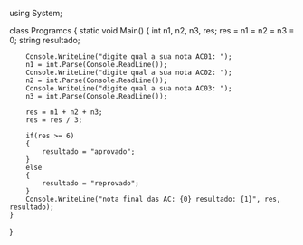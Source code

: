 using System;

class Programcs
{
    static void Main()
    {
        int n1, n2, n3, res;
        res = n1 = n2 = n3 = 0;
        string resultado;



        Console.WriteLine("digite qual a sua nota AC01: ");
        n1 = int.Parse(Console.ReadLine());
        Console.WriteLine("digite qual a sua nota AC02: ");
        n2 = int.Parse(Console.ReadLine());
        Console.WriteLine("digite qual a sua nota AC03: ");
        n3 = int.Parse(Console.ReadLine());

        res = n1 + n2 + n3;
        res = res / 3;

        if(res >= 6)
        {
            resultado = "aprovado";
        }
        else
        {
            resultado = "reprovado";
        }
        Console.WriteLine("nota final das AC: {0} resultado: {1}", res, resultado);
    }

}
